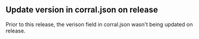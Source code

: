 ## Update version in corral.json on release

Prior to this release, the verison field in corral.json wasn't being updated on release.
